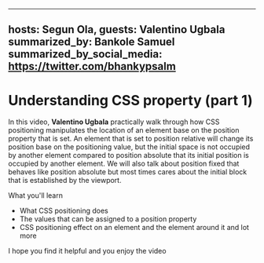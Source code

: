 ----
hosts: Segun Ola,
guests: Valentino Ugbala
summarized_by: Bankole Samuel
summarized_by_social_media: https://twitter.com/bhankypsalm
----
# Understanding CSS property (part 1)


In this video, **Valentino Ugbala** practically walk through how CSS positioning manipulates the location of an element base on the position property that is set.
An element that is set to position relative will change its position base on the positioning value, but the initial space is not occupied by another element compared to position absolute that its initial position is occupied by another element.
We will also talk about position fixed that behaves like position absolute but most times cares about the initial block that is established by the viewport.

What you'll learn
- What CSS positioning does
- The values that can be assigned to a position property
- CSS positioning effect on an element and the element around it and lot more

I hope you find it helpful and you enjoy the video
